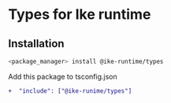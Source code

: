 # Types for Ike runtime

## Installation

```bash
<package_manager> install @ike-runtime/types
```

Add this package to tsconfig.json

```diff
+  "include": ["@ike-runime/types"]
```
